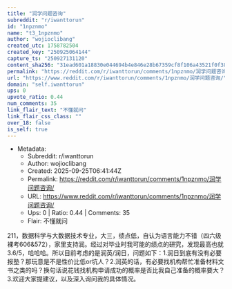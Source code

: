 ```yaml
---
title: "润学问题咨询"
subreddit: "r/iwanttorun"
id: "1npznmo"
name: "t3_1npznmo"
author: "wojioclibang"
created_utc: 1758782504
created_key: "250925064144"
capture_ts: "250927131120"
content_sha256: "31ead601a18830e044694b4e846e28b67359cf8f106a43521f0f383fe939707e"
permalink: "https://reddit.com/r/iwanttorun/comments/1npznmo/润学问题咨询/"
url: "https://www.reddit.com/r/iwanttorun/comments/1npznmo/润学问题咨询/"
domain: "self.iwanttorun"
ups: 0
upvote_ratio: 0.44
num_comments: 35
link_flair_text: "不懂就问"
link_flair_css_class: ""
over_18: false
is_self: true
---
```


- Metadata:
  - Subreddit: r/iwanttorun
  - Author: wojioclibang
  - Created: 2025-09-25T06:41:44Z
  - Permalink: https://reddit.com/r/iwanttorun/comments/1npznmo/润学问题咨询/
  - URL: https://www.reddit.com/r/iwanttorun/comments/1npznmo/润学问题咨询/
  - Ups: 0 | Ratio: 0.44 | Comments: 35
  - Flair: 不懂就问

211，数据科学与大数据技术专业，大三，绩点低，自认为语言能力不错（四六级裸考606&572），家里支持润。经过对毕业时我可能的绩点的研究，发现最高也就3.6/5，哈哈哈。所以目前考虑的是润英/润日，问题如下：1.润日到底有没有必要报塾？那玩意是不是性价比低or坑人？2.润英的话，有必要找机构帮忙准备材料文书之类的吗？换句话说花钱找机构申请成功的概率是否比我自己准备的概率要大？3.欢迎大家提建议，以及深入询问我的具体情况。
